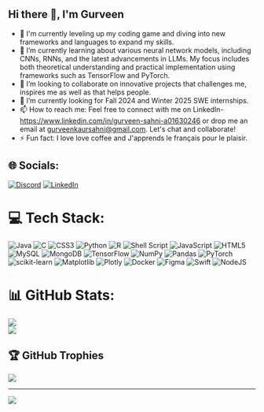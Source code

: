 ## Hi there 👋, I'm Gurveen

- 🔭 I'm currently leveling up my coding game and diving into new frameworks and languages to expand my skills.
- 🌱 I’m currently learning about various neural network models, including CNNs, RNNs, and the latest advancements in LLMs. My focus includes both theoretical understanding and practical implementation using frameworks such as TensorFlow and PyTorch.
- 👯 I’m looking to collaborate on innovative projects that challenges me, inspires me as well as that helps people.
- 🤔 I’m currently looking for Fall 2024 and Winter 2025 SWE internships.
- 📫 How to reach me: Feel free to connect with me on LinkedIn- https://www.linkedin.com/in/gurveen-sahni-a01630246 or drop me an email at gurveenkaursahni@gmail.com. Let's chat and collaborate!
- ⚡ Fun fact: I love love coffee and J'apprends le français pour le plaisir.


## 🌐 Socials:
[![Discord](https://img.shields.io/badge/Discord-%237289DA.svg?logo=discord&logoColor=white)](https://discord.gg/gurveen_06) [![LinkedIn](https://img.shields.io/badge/LinkedIn-%230077B5.svg?logo=linkedin&logoColor=white)](https://linkedin.com/in/https://www.linkedin.com/in/gurveen-sahni-a01630246) 

# 💻 Tech Stack:
![Java](https://img.shields.io/badge/java-%23ED8B00.svg?style=for-the-badge&logo=openjdk&logoColor=white) ![C](https://img.shields.io/badge/c-%2300599C.svg?style=for-the-badge&logo=c&logoColor=white) ![CSS3](https://img.shields.io/badge/css3-%231572B6.svg?style=for-the-badge&logo=css3&logoColor=white) ![Python](https://img.shields.io/badge/python-3670A0?style=for-the-badge&logo=python&logoColor=ffdd54) ![R](https://img.shields.io/badge/r-%23276DC3.svg?style=for-the-badge&logo=r&logoColor=white) ![Shell Script](https://img.shields.io/badge/shell_script-%23121011.svg?style=for-the-badge&logo=gnu-bash&logoColor=white) ![JavaScript](https://img.shields.io/badge/javascript-%23323330.svg?style=for-the-badge&logo=javascript&logoColor=%23F7DF1E) ![HTML5](https://img.shields.io/badge/html5-%23E34F26.svg?style=for-the-badge&logo=html5&logoColor=white) ![MySQL](https://img.shields.io/badge/mysql-%2300000f.svg?style=for-the-badge&logo=mysql&logoColor=white) ![MongoDB](https://img.shields.io/badge/MongoDB-%234ea94b.svg?style=for-the-badge&logo=mongodb&logoColor=white) ![TensorFlow](https://img.shields.io/badge/TensorFlow-%23FF6F00.svg?style=for-the-badge&logo=TensorFlow&logoColor=white) ![NumPy](https://img.shields.io/badge/numpy-%23013243.svg?style=for-the-badge&logo=numpy&logoColor=white) ![Pandas](https://img.shields.io/badge/pandas-%23150458.svg?style=for-the-badge&logo=pandas&logoColor=white) ![PyTorch](https://img.shields.io/badge/PyTorch-%23EE4C2C.svg?style=for-the-badge&logo=PyTorch&logoColor=white) ![scikit-learn](https://img.shields.io/badge/scikit--learn-%23F7931E.svg?style=for-the-badge&logo=scikit-learn&logoColor=white) ![Matplotlib](https://img.shields.io/badge/Matplotlib-%23ffffff.svg?style=for-the-badge&logo=Matplotlib&logoColor=black) ![Plotly](https://img.shields.io/badge/Plotly-%233F4F75.svg?style=for-the-badge&logo=plotly&logoColor=white) ![Docker](https://img.shields.io/badge/docker-%230db7ed.svg?style=for-the-badge&logo=docker&logoColor=white) ![Figma](https://img.shields.io/badge/figma-%23F24E1E.svg?style=for-the-badge&logo=figma&logoColor=white) ![Swift](https://img.shields.io/badge/swift-F54A2A?style=for-the-badge&logo=swift&logoColor=white) ![NodeJS](https://img.shields.io/badge/node.js-6DA55F?style=for-the-badge&logo=node.js&logoColor=white)
# 📊 GitHub Stats:
![](https://github-readme-stats.vercel.app/api?username=gurveenkaur6&theme=radical&hide_border=false&include_all_commits=true&count_private=true)<br/>
![](https://github-readme-streak-stats.herokuapp.com/?user=gurveenkaur6&theme=radical&hide_border=false)<br/>

## 🏆 GitHub Trophies
![](https://github-profile-trophy.vercel.app/?username=gurveenkaur6&theme=radical&no-frame=false&no-bg=false&margin-w=4)

---
[![](https://visitcount.itsvg.in/api?id=gurveenkaur6&icon=9&color=2)](https://visitcount.itsvg.in)

<!-- Proudly created with GPRM ( https://gprm.itsvg.in ) -->
